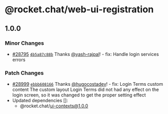 # @rocket.chat/web-ui-registration

## 1.0.0

### Minor Changes

- [#28795](https://github.com/RocketChat/Rocket.Chat/pull/28795) [`4b5a87c88b`](https://github.com/RocketChat/Rocket.Chat/commit/4b5a87c88b132c6899ee5023059d17822766bec7) Thanks [@yash-rajpal](https://github.com/yash-rajpal)! - fix: Handle login services errors

### Patch Changes

- [#28999](https://github.com/RocketChat/Rocket.Chat/pull/28999) [`ebbb608166`](https://github.com/RocketChat/Rocket.Chat/commit/ebbb608166b2c069df3397c8f8f48a965bf157af) Thanks [@hugocostadev](https://github.com/hugocostadev)! - fix: Login Terms custom content
  The custom layout Login Terms did not had any effect on the login screen, so it was changed to get the proper setting effect
- Updated dependencies []:
  - @rocket.chat/ui-contexts@1.0.0
